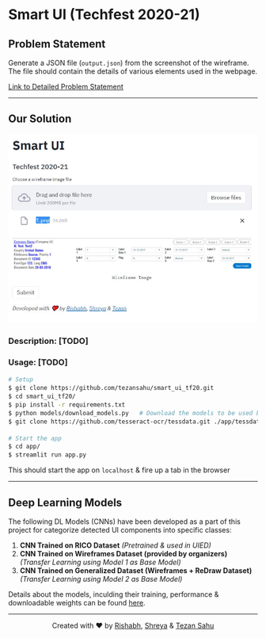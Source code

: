 # Smart UI (Techfest 2020-21)

## Problem Statement

Generate a JSON file (`output.json`) from the screenshot of the wireframe. The file should contain the details of various elements used in the webpage.

[Link to Detailed Problem Statement](assets/pdf/SmartUI.pdf)

---

## Our Solution

![App Screenshot](assets/images/ui_screenshot_1.JPG)

### Description: [TODO]

### Usage: [TODO]

```bash
# Setup
$ git clone https://github.com/tezansahu/smart_ui_tf20.git
$ cd smart_ui_tf20/
$ pip install -r requirements.txt
$ python models/download_models.py   # Download the models to be used by the app
$ git clone https://github.com/tesseract-ocr/tessdata.git ./app/tessdata/   # Clone the tessdata/ for legacy OCR being used in the app

# Start the app
$ cd app/
$ streamlit run app.py
```

This should start the app on `localhost` & fire up a tab in the browser

---

## Deep Learning Models

The following DL Models (CNNs) have been developed as a part of this project for categorize detected UI components into specific classes:

1. __CNN Trained on RICO Dataset__ _(Pretrained & used in UIED)_
2. __CNN Trained on Wireframes Dataset (provided by organizers)__ _(Transfer Learning using Model 1 as Base Model)_
3. __CNN Trained on Generalized Dataset (Wireframes + ReDraw Dataset)__ _(Transfer Learning using Model 2 as Base Model)_

Details about the models, inculding their training, performance & downloadable weights can be found [here](./models/README.md).



---

<p align="center">Created with ❤️ by <a href="https://rishabharya.site/" target="_blank">Rishabh</a>, <a href="https://laddhashreya2000.github.io" target="_blank">Shreya</a> & <a href="https://tezansahu.github.io/" target="_blank">Tezan Sahu</a></p>